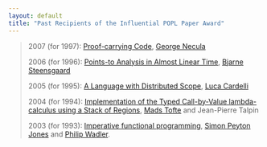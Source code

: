 ```yaml
---
layout: default
title: "Past Recipients of the Influential POPL Paper Award"
---
```

> 2007 (for 1997):
> [Proof-carrying Code](http://doi.acm.org/10.1145/263699.263712),
> [George Necula](http://www.cs.berkeley.edu/~necula/)
> 
> 2006 (for 1996):
> [Points-to Analysis in Almost Linear Time](http://doi.acm.org/10.1145/237721.237727),
> [Bjarne Steensgaard](http://research.microsoft.com/~rusa/)
> 
> 2005 (for 1995):
> [A Language with Distributed Scope](http://doi.acm.org/10.1145/199448.199516),
> [Luca Cardelli](http://www.luca.demon.co.uk/)
> 
> 2004 (for 1994):
> [Implementation of the Typed Call-by-Value lambda-calculus using a Stack of Regions](http://doi.acm.org/10.1145/174675.177855),
> [Mads Tofte](http://www.itu.dk/people/tofte/) and Jean-Pierre
> Talpin
> 
> 2003 (for 1993):
> [Imperative functional programming](http://doi.acm.org/10.1145/158511.158524),
> [Simon Peyton Jones](http://research.microsoft.com/Users/simonpj/)
> and
> [Philip Wadler](http://www.research.avayalabs.com/user/wadler/).
